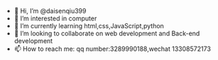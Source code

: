 - 👋 Hi, I’m @daisenqiu399
- 👀 I’m interested in computer
- 🌱 I’m currently learning html,css,JavaScript,python 
- 💞️ I’m looking to collaborate on  web development and Back-end development
- 📫 How to reach me: qq number:3289990188,wechat 13308572173

<!---
daisenqiu399/daisenqiu399 is a ✨ special ✨ repository because its `README.md` (this file) appears on your GitHub profile.
You can click the Preview link to take a look at your changes.
--->

